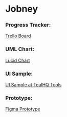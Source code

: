 # Jobney

### Progress Tracker:

[Trello Board](https://trello.com/b/L4NtzPg1/jobney)

### UML Chart:

[Lucid Chart](https://lucid.app/lucidchart/c5baed29-927d-44f6-a4ea-dda95cc16062/edit?invitationId=inv_2e5fe6aa-bac2-4c4a-b333-0c6fc8086428&page=0_0#)

### UI Sample:

[UI Sample at TealHQ Tools](https://www.tealhq.com/tools/job-tracker)

### Prototype:

[Figma Prototype](https://www.figma.com/proto/mpRm9GqzRcXTXuo8dgMkw8/Jobney?page-id=0%3A1&node-id=1-8&mode=design&t=qDoIqA679Ri2MJ9b-1)
